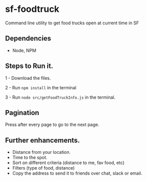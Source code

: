 # sf-foodtruck
Command line utility to get food trucks open at current time in SF

## Dependencies
- Node, NPM

## Steps to Run it.
1 - Download the files.

2 - Run `npm install` in the terminal

3 - Run `node src/getFoodTruckInfo.js` in the terminal.


## Pagination

Press <Enter> after every page to go to the next page.

## Further enhancements.
- Distance from your location.
- Time to the spot.
- Sort on different criteria (distance to me, fav food, etc)
- Filters (type of food, distance)
- Copy the address to send it to friends over chat, slack or email.
